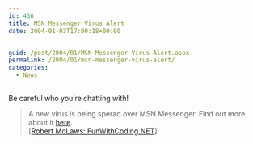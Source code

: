 ```yaml
---
id: 436
title: MSN Messenger Virus Alert
date: 2004-01-03T17:00:18+00:00


guid: /post/2004/01/MSN-Messenger-Virus-Alert.aspx
permalink: /2004/01/msn-messenger-virus-alert/
categories:
  - News
---
```

<body xmlns="http://www.w3.org/1999/xhtml">
    <div class="Section1">
        <p>
            Be careful who you&rsquo;re chatting with!&#160;
        </p>
        <blockquote style='margin-top:5.0pt;margin-bottom:5.0pt'> 
        <p class="MsoNormal">
            A new virus is being sperad over MSN Messenger. Find out more about it <a href="http://news.com.com/2100-7349_3-5134559.html?tag=nefd_top" title="http://news.com.com/2100-7349_3-5134559.html?tag=nefd_top">here</a>.<img border="0" width="1" height="1" id="_x0000_i1025" src="http://weblogs.asp.net/rmclaws/aggbug/47235.aspx" />
            <br />
            [<a href="http://weblogs.asp.net/rmclaws/archive/2004/01/02/47235.aspx">Robert McLaws:
            FunWithCoding.NET</a>]
        </p>
        </blockquote>
    </div>
</body>